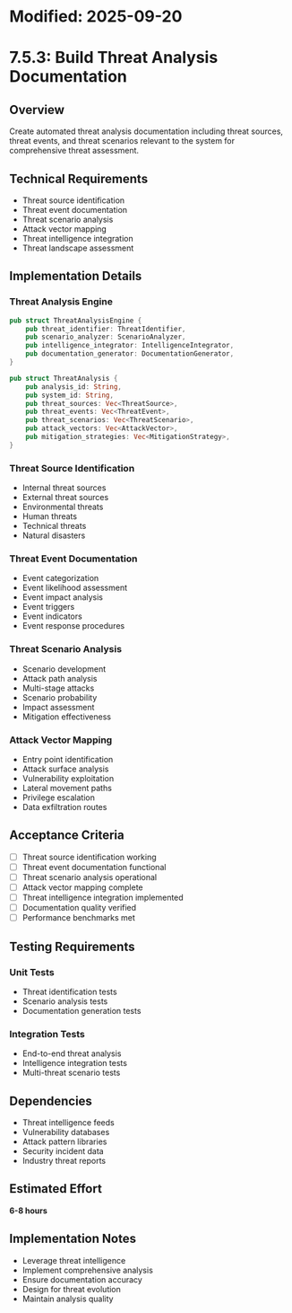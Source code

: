 # Modified: 2025-09-20

# 7.5.3: Build Threat Analysis Documentation

## Overview
Create automated threat analysis documentation including threat sources, threat events, and threat scenarios relevant to the system for comprehensive threat assessment.

## Technical Requirements
- Threat source identification
- Threat event documentation
- Threat scenario analysis
- Attack vector mapping
- Threat intelligence integration
- Threat landscape assessment

## Implementation Details

### Threat Analysis Engine
```rust
pub struct ThreatAnalysisEngine {
    pub threat_identifier: ThreatIdentifier,
    pub scenario_analyzer: ScenarioAnalyzer,
    pub intelligence_integrator: IntelligenceIntegrator,
    pub documentation_generator: DocumentationGenerator,
}

pub struct ThreatAnalysis {
    pub analysis_id: String,
    pub system_id: String,
    pub threat_sources: Vec<ThreatSource>,
    pub threat_events: Vec<ThreatEvent>,
    pub threat_scenarios: Vec<ThreatScenario>,
    pub attack_vectors: Vec<AttackVector>,
    pub mitigation_strategies: Vec<MitigationStrategy>,
}
```

### Threat Source Identification
- Internal threat sources
- External threat sources
- Environmental threats
- Human threats
- Technical threats
- Natural disasters

### Threat Event Documentation
- Event categorization
- Event likelihood assessment
- Event impact analysis
- Event triggers
- Event indicators
- Event response procedures

### Threat Scenario Analysis
- Scenario development
- Attack path analysis
- Multi-stage attacks
- Scenario probability
- Impact assessment
- Mitigation effectiveness

### Attack Vector Mapping
- Entry point identification
- Attack surface analysis
- Vulnerability exploitation
- Lateral movement paths
- Privilege escalation
- Data exfiltration routes

## Acceptance Criteria
- [ ] Threat source identification working
- [ ] Threat event documentation functional
- [ ] Threat scenario analysis operational
- [ ] Attack vector mapping complete
- [ ] Threat intelligence integration implemented
- [ ] Documentation quality verified
- [ ] Performance benchmarks met

## Testing Requirements

### Unit Tests
- Threat identification tests
- Scenario analysis tests
- Documentation generation tests

### Integration Tests
- End-to-end threat analysis
- Intelligence integration tests
- Multi-threat scenario tests

## Dependencies
- Threat intelligence feeds
- Vulnerability databases
- Attack pattern libraries
- Security incident data
- Industry threat reports

## Estimated Effort
**6-8 hours**

## Implementation Notes
- Leverage threat intelligence
- Implement comprehensive analysis
- Ensure documentation accuracy
- Design for threat evolution
- Maintain analysis quality
